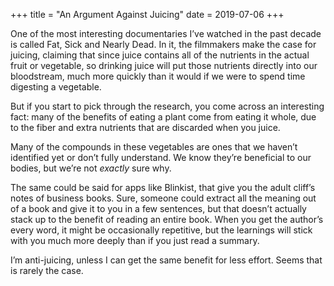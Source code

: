 +++
title = "An Argument Against Juicing"
date = 2019-07-06
+++

One of the most interesting documentaries I’ve watched in the past decade is called Fat, Sick and Nearly Dead. In it, the filmmakers make the case for juicing, claiming that since juice contains all of the nutrients in the actual fruit or vegetable, so drinking juice will put those nutrients directly into our bloodstream, much more quickly than it would if we were to spend time digesting a vegetable.

But if you start to pick through the research, you come across an interesting fact: many of the benefits of eating a plant come from eating it whole, due to the fiber and extra nutrients that are discarded when you juice.

Many of the compounds in these vegetables are ones that we haven’t identified yet or don’t fully understand. We know they’re beneficial to our bodies, but we’re not _exactly_ sure why.

The same could be said for apps like Blinkist, that give you the adult cliff’s notes of business books. Sure, someone could extract all the meaning out of a book and give it to you in a few sentences, but that doesn’t actually stack up to the benefit of reading an entire book. When you get the author’s every word, it might be occasionally repetitive, but the learnings will stick with you much more deeply than if you just read a summary.

I’m anti-juicing, unless I can get the same benefit for less effort. Seems that is rarely the case.